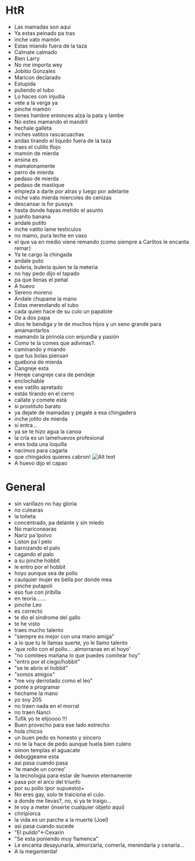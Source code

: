 HtR
=============

* Las mamadas son aqui
* Ya estas peinado pa tras
* inche vato mamón
* Estas miando fuera de la taza
* Calmate calmado
* Bien Larry 
* No me importa wey
* Jobitio Gonzales
* Maricon declarado
* Estupida   
* puliendo el tubo
* Lo haces con injudia
* vete a la verga ya
* pinche mamón
* tienes hambre entonces alza la pata y lambe
* No estes mamando el mandril
* hechale galleta
* inches vatitos rascacuachas
* andas tirando el liquido fuera de la taza
* traes el culillo flojo
* mamón de mierda
* ansina es
* mamalonamente
* perro de mierda
* pedaso de mierda
* pedaso de mastique
* empieza a darle por atras y luego por adelante
* inche vato mierda miercoles de cenizas
* descansar is for pussys
* hasta donde hayas metido el asunto
* juanito banana
* andale putito
* inche vatito lame testiculos
* no mamo, pura leche en vaso
* el que va en medio viene remando (como siempre a Carlitos le encanta remar)
* Ya te cargo la chingada
* andale puto
* buleria, buleria quien te la meteria
* no hay pedo dijo el tapado
* pa que llenas el peñal
* A huevo 
* Sereno moreno
* Andale chupame la mano
* Estas merendando el tubo
* cada quien hace de su culo un papalote
* De a dos papa
* dios te bendiga y te de muchos hijos y un seno grande para amamantarlos
* mamando la pirinola con enjundia y pasión
* Como te la comes que adivinas?.
* caminando y miando
* que tus bolas piensan
* guebona de mierda
* Cangreje esta
* Hereje cangreje cara de pendeje
* enclochable
* ese vatillo apretado
* estás tirando en el cerro 
* callate y comete está
* si prostituto barato
* ya dejate de mamadas y pegale a esa chingadera
* inche jotito de mierda
* si entra...
* ya se te hizo agua la canoa 
* la cría es un lamehuevos profesional 
* eres toda una loquilla
* nacimos para cagarla 
* que chingados quieres cabron! ![Alt text](http://img3.wikia.nocookie.net/__cb20130810231751/spiderman/images/c/c7/Funny-date-girl-guy-true-story-meme.jpg "True Story")
* A huevo dijo el capao

General
=============

* sin varillazo no hay gloria
* no culearas
* la toñeta
* concentrado, pa delante y sin miedo
* No mariconearas
* Nariz pa´lpolvo
* Liston pa´l pelo
* barnizando el palo
* cagando el palo
* a su pinche hobbit
* le entro por el hobbit
* hoyo aunque sea de pollo
* caulquier mujer es bella por donde mea
* pinche putapoli
* eso fue con jiribilla
* en teoria.......
* pinche Leo
* es correcto
* te dio el sindrome del gallo
* te he visto
* traes mucho talento
* "siempre es mejor con una mano amiga"
* a lo que tu le llamas suerte, yo le llamo talento
* 'que rollo con el pollo.....almorranas en el hoyo'
* "no comitees mañana lo que puedes comitear hoy"
* "entro por el ciego/hobbit" 
* "se te abrio el hobbit"
* "somos amigos"
* "me voy derrotado como el leo" 
* ponte a programar
* hechame la mano
* yo soy 205
* no traen nada en el morral
* no traen Nanci
* Tufik yo te elijoooo !!!
* Buen provecho para ese lado estrecho
* hola chicos
* un buen pedo es honesto y sincero 
* no te la hace de pedo aunque huela bien culero
* simon templas el aguacate
* debuggeame esta
* asi pasa cuando pasa
* 'te mande un correo'
* la tecnologia para estar de huevon eternamente
* pasa por el arco del triunfo
* por su pollo (por supuesto)+
* No eres gay, solo te traiciona el culo.
* a donde me llevas?, no, si ya te traigo...
* te voy a meter (inserte cualquier objeto aqui)
* chiripiorca
* la vida es un parche a la muerte (Joel)
* asi pasa cuando sucede
* "El pulido"<-Cexarin
* "Se esta poniendo muy flamenca"
* Le encanta desayunarla, almorzarla, comerla, merendarla y cenarla...
* A la megamierda!
